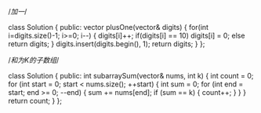 /*加一*/

class Solution  {
public:
    vector<int> plusOne(vector<int>& digits) {
        for(int i=digits.size()-1; i>=0; i--)
        {
            digits[i]++;
            if(digits[i] == 10)  digits[i] = 0;
            else  return digits;
        }
        digits.insert(digits.begin(), 1);
        return digits;
    }
};



/*和为K的子数组*/

class Solution {
public:
    int subarraySum(vector<int>& nums, int k) {
        int count = 0;
        for (int start = 0; start < nums.size(); ++start) {
            int sum = 0;
            for (int end = start; end >= 0; --end) {
                sum += nums[end];
                if (sum == k) {
                    count++;
                }
            }
        }
        return count;
    }
};

